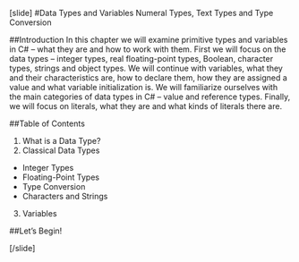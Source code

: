 [slide]
#Data Types and Variables
Numeral Types, Text Types and Type Conversion

##Introduction
In this chapter we will examine primitive types and variables in C# – what they are and how to work with them. First we will focus on the data types – integer types, real floating-point types, Boolean, character types, strings and object types. We will continue with variables, what they and their characteristics are, how to declare them, how they are assigned a value and what variable initialization is. We will familiarize ourselves with the main categories of data types in C# – value and reference types. Finally, we will focus on literals, what they are and what kinds of literals there are.

##Table of Contents

1. What is a Data Type?
2. Classical Data Types
- Integer Types
- Floating-Point Types
- Type Conversion
- Characters and Strings
3. Variables

##Let’s Begin!

[/slide]
